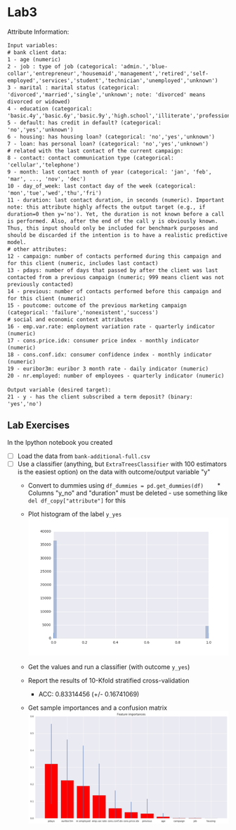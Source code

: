 # Lab3



	

Attribute Information:

~~~
Input variables:
# bank client data:
1 - age (numeric)
2 - job : type of job (categorical: 'admin.','blue-collar','entrepreneur','housemaid','management','retired','self-employed','services','student','technician','unemployed','unknown')
3 - marital : marital status (categorical: 'divorced','married','single','unknown'; note: 'divorced' means divorced or widowed)
4 - education (categorical: 'basic.4y','basic.6y','basic.9y','high.school','illiterate','professional.course','university.degree','unknown')
5 - default: has credit in default? (categorical: 'no','yes','unknown')
6 - housing: has housing loan? (categorical: 'no','yes','unknown')
7 - loan: has personal loan? (categorical: 'no','yes','unknown')
# related with the last contact of the current campaign:
8 - contact: contact communication type (categorical: 'cellular','telephone') 
9 - month: last contact month of year (categorical: 'jan', 'feb', 'mar', ..., 'nov', 'dec')
10 - day_of_week: last contact day of the week (categorical: 'mon','tue','wed','thu','fri')
11 - duration: last contact duration, in seconds (numeric). Important note: this attribute highly affects the output target (e.g., if duration=0 then y='no'). Yet, the duration is not known before a call is performed. Also, after the end of the call y is obviously known. Thus, this input should only be included for benchmark purposes and should be discarded if the intention is to have a realistic predictive model.
# other attributes:
12 - campaign: number of contacts performed during this campaign and for this client (numeric, includes last contact)
13 - pdays: number of days that passed by after the client was last contacted from a previous campaign (numeric; 999 means client was not previously contacted)
14 - previous: number of contacts performed before this campaign and for this client (numeric)
15 - poutcome: outcome of the previous marketing campaign (categorical: 'failure','nonexistent','success')
# social and economic context attributes
16 - emp.var.rate: employment variation rate - quarterly indicator (numeric)
17 - cons.price.idx: consumer price index - monthly indicator (numeric) 
18 - cons.conf.idx: consumer confidence index - monthly indicator (numeric) 
19 - euribor3m: euribor 3 month rate - daily indicator (numeric)
20 - nr.employed: number of employees - quarterly indicator (numeric)

Output variable (desired target):
21 - y - has the client subscribed a term deposit? (binary: 'yes','no')

~~~


## Lab Exercises
In the Ipython notebook you created

- [ ] Load the data from `bank-additional-full.csv`
- [ ] Use a classifier (anything, but `ExtraTreesClassifier` with 100 estimators is the easiest option) on the data with outcome/output variable "y"
    * Convert to dummies using `df_dummies = pd.get_dummies(df)`
    
    * Columns "y_no" and "duration" must be deleted - use something like `del df_copy["attribute"]` for this
    * Plot histogram of the label `y_yes`
    ![histogram](./histogram.png?raw=true)
    * Get the values and run a classifier (with outcome `y_yes`)

    * Report the results of 10-Kfold stratified cross-validation
        * ACC: 0.83314456 (+/- 0.16741069)
    * Get sample importances and a confusion matrix
    ![histogram](./importances.png?raw=true)
    




